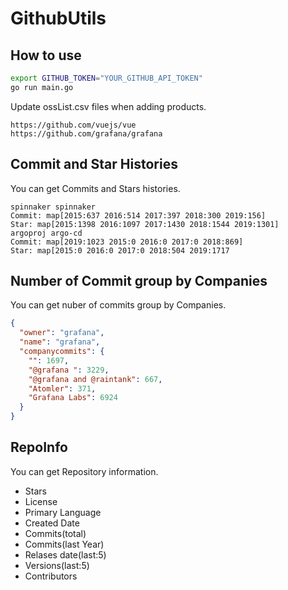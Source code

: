 # GithubUtils
## How to use
```bash
export GITHUB_TOKEN="YOUR_GITHUB_API_TOKEN"
go run main.go
```

Update ossList.csv files when adding products.
```
https://github.com/vuejs/vue
https://github.com/grafana/grafana
```

## Commit and Star Histories
You can get Commits and Stars histories.
```
spinnaker spinnaker
Commit: map[2015:637 2016:514 2017:397 2018:300 2019:156]
Star: map[2015:1398 2016:1097 2017:1430 2018:1544 2019:1301]
argoproj argo-cd
Commit: map[2019:1023 2015:0 2016:0 2017:0 2018:869]
Star: map[2015:0 2016:0 2017:0 2018:504 2019:1717
```

## Number of Commit group by Companies
You can get nuber of commits group by Companies.
```json
{
  "owner": "grafana",
  "name": "grafana",
  "companycommits": {
    "": 1697,
    "@grafana ": 3229,
    "@grafana and @raintank": 667,
    "Atomler": 371,
    "Grafana Labs": 6924
  }
}
```

## RepoInfo
You can get Repository information.
- Stars 
- License
- Primary Language
- Created Date
- Commits(total)
- Commits(last Year)
- Relases date(last:5)
- Versions(last:5)
- Contributors
